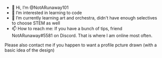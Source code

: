 - 👋 Hi, I’m @NotARunaway101
- 👀 I’m interested in learning to code
- 🌱 I’m currently learning art and orchestra, didn't have enough selectives to choose STEM as well
- 📫 How to reach me: If you have a bunch of tips, friend NotARunaway#5581 on Discord. That is where I am online most often.

Please also contact me if you happen to want a profile pcture drawn (with a basic idea of the design)

